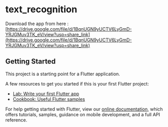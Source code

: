 # text_recognition

Download the app from here : [https://drive.google.com/file/d/1BqnUGN9yUCTV6LyGmD-YRJGMuv3TK_eV/view?usp=share_link](https://drive.google.com/file/d/1BqnUGN9yUCTV6LyGmD-YRJGMuv3TK_eV/view?usp=share_link)

## Getting Started

This project is a starting point for a Flutter application.

A few resources to get you started if this is your first Flutter project:

- [Lab: Write your first Flutter app](https://flutter.dev/docs/get-started/codelab)
- [Cookbook: Useful Flutter samples](https://flutter.dev/docs/cookbook)

For help getting started with Flutter, view our
[online documentation](https://flutter.dev/docs), which offers tutorials,
samples, guidance on mobile development, and a full API reference.
